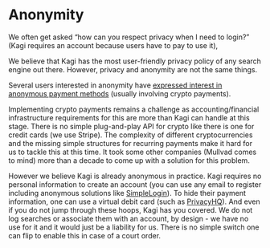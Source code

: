 # Anonymity

We often get asked “how can you respect privacy when I need to login?” (Kagi requires an account because users have to pay to use it),

We believe that Kagi has the most user-friendly privacy policy of any search engine out there. However, privacy and anonymity are not the same things.

Several users interested in anonymity have [expressed interest in anonymous payment
methods](https://kagifeedback.org/d/493-enable-anonymous-payments-ala-bitcoinmonero) (usually involving crypto payments).

Implementing crypto payments remains a challenge as accounting/financial infrastructure requirements for this are more than Kagi can handle at this stage. There is no simple plug-and-play API for crypto like there is one for credit cards (we use Stripe). The complexity of different cryptocurrencies and the missing simple structures for recurring payments make it hard for us to tackle this at this time. It took some other companies (Mullvad comes to mind) more than a decade to come up with a solution for this problem.

However we believe Kagi is already anonymous in practice. Kagi requires no personal information to create an account (you can use any email to register including anonymous solutions like
[SimpleLogin](https://simplelogin.io)). To hide their payment information, one can use a virtual debit card (such as
[PrivacyHQ](https://privacyhq.com)). And even if you do not jump through these hoops, Kagi has you covered. We do not log searches or associate them with an account, by design - we have no use for it and it would just be a liability for us. There is no simple switch one can flip to enable this in case of a court order.

